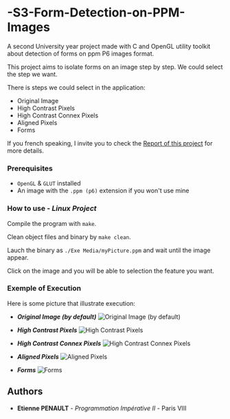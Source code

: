 # -S3-Form-Detection-on-PPM-Images

A second University year project made with C and OpenGL utility toolkit about detection of forms on ppm P6 images format.

This project aims to isolate forms on an image step by step. We could select the step we want.

There is steps we could select in the application:
  * Original Image
  * High Contrast Pixels
  * High Contrast Connex Pixels
  * Aligned Pixels
  * Forms

If you french speaking, I invite you to check the [Report of this project](https://github.com/3t13nn3/-S3-Form-Detection-on-PPM-Images/blob/master/Rapport/RAPPORT.pdf) for more details.

### Prerequisites

- ```OpenGL``` & ```GLUT``` installed
- An image with the ```.ppm (p6)``` extension if you won't use mine

### How to use - *Linux Project*

Compile the program with ```make```.

Clean object files and binary by ```make clean```.

Lauch the binary as ```./Exe Media/myPicture.ppm``` and wait until the image appear.

Click on the image and you will be able to selection the feature you want.

### Exemple of Execution

Here is some picture that illustrate execution:

- ***Original Image (by default)***
![Original Image (by default)](https://github.com/3t13nn3/-S3-Form-Detection-on-PPM-Images/blob/master/Execution%20Pic/1.png)

- ***High Contrast Pixels***
![High Contrast Pixels](https://github.com/3t13nn3/-S3-Form-Detection-on-PPM-Images/blob/master/Execution%20Pic/2.png)

- ***High Contrast Connex Pixels***
![High Contrast Connex Pixels](https://github.com/3t13nn3/-S3-Form-Detection-on-PPM-Images/blob/master/Execution%20Pic/3.png)

- ***Aligned Pixels***
![Aligned Pixels](https://github.com/3t13nn3/-S3-Form-Detection-on-PPM-Images/blob/master/Execution%20Pic/4.png)

- ***Forms***
![Forms](https://github.com/3t13nn3/-S3-Form-Detection-on-PPM-Images/blob/master/Execution%20Pic/5.png)


## Authors

* **Etienne PENAULT** - *Programmation Impérative II* - Paris VIII

